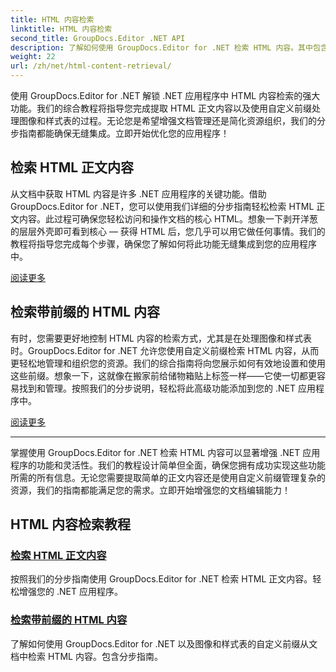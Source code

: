 ```yaml
---
title: HTML 内容检索
linktitle: HTML 内容检索
second_title: GroupDocs.Editor .NET API
description: 了解如何使用 GroupDocs.Editor for .NET 检索 HTML 内容。其中包含检索正文内容和自定义前缀的分步指南。
weight: 22
url: /zh/net/html-content-retrieval/
---
```

使用 GroupDocs.Editor for .NET 解锁 .NET 应用程序中 HTML 内容检索的强大功能。我们的综合教程将指导您完成提取 HTML 正文内容以及使用自定义前缀处理图像和样式表的过程。无论您是希望增强文档管理还是简化资源组织，我们的分步指南都能确保无缝集成。立即开始优化您的应用程序！

## 检索 HTML 正文内容

从文档中获取 HTML 内容是许多 .NET 应用程序的关键功能。借助 GroupDocs.Editor for .NET，您可以使用我们详细的分步指南轻松检索 HTML 正文内容。此过程可确保您轻松访问和操作文档的核心 HTML。想象一下剥开洋葱的层层外壳即可看到核心 — 获得 HTML 后，您几乎可以用它做任何事情。我们的教程将指导您完成每个步骤，确保您了解如何将此功能无缝集成到您的应用程序中。

[阅读更多](./retrieve-html-body-content/)

## 检索带前缀的 HTML 内容

有时，您需要更好地控制 HTML 内容的检索方式，尤其是在处理图像和样式表时。GroupDocs.Editor for .NET 允许您使用自定义前缀检索 HTML 内容，从而更轻松地管理和组织您的资源。我们的综合指南将向您展示如何有效地设置和使用这些前缀。想象一下，这就像在搬家前给储物箱贴上标签一样——它使一切都更容易找到和管理。按照我们的分步说明，轻松将此高级功能添加到您的 .NET 应用程序中。

[阅读更多](./retrieve-html-content-with-prefix/)

---

掌握使用 GroupDocs.Editor for .NET 检索 HTML 内容可以显著增强 .NET 应用程序的功能和灵活性。我们的教程设计简单但全面，确保您拥有成功实现这些功能所需的所有信息。无论您需要提取简单的正文内容还是使用自定义前缀管理复杂的资源，我们的指南都能满足您的需求。立即开始增强您的文档编辑能力！
## HTML 内容检索教程
### [检索 HTML 正文内容](./retrieve-html-body-content/)
按照我们的分步指南使用 GroupDocs.Editor for .NET 检索 HTML 正文内容。轻松增强您的 .NET 应用程序。
### [检索带前缀的 HTML 内容](./retrieve-html-content-with-prefix/)
了解如何使用 GroupDocs.Editor for .NET 以及图像和样式表的自定义前缀从文档中检索 HTML 内容。包含分步指南。